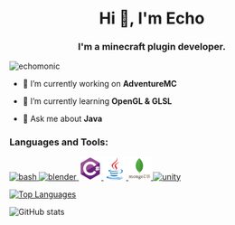 <h1 align="center">Hi 👋, I'm Echo</h1>
<h3 align="center">I'm a minecraft plugin developer.</h3>

<p align="left"> <img src="https://komarev.com/ghpvc/?username=echomonic&label=Profile%20views&color=0e75b6&style=flat" alt="echomonic" /> </p>

- 🔭 I’m currently working on **AdventureMC**

- 🌱 I’m currently learning **OpenGL & GLSL**

- 💬 Ask me about **Java**

</p>

<h3 align="left">Languages and Tools:</h3>
<p align="left"> <a href="https://www.gnu.org/software/bash/" target="_blank" rel="noreferrer"> <img src="https://www.vectorlogo.zone/logos/gnu_bash/gnu_bash-icon.svg" alt="bash" width="40" height="40"/> </a> <a href="https://www.blender.org/" target="_blank" rel="noreferrer"> <img src="https://download.blender.org/branding/community/blender_community_badge_white.svg" alt="blender" width="40" height="40"/> </a> <a href="https://www.w3schools.com/cs/" target="_blank" rel="noreferrer"> <img src="https://raw.githubusercontent.com/devicons/devicon/master/icons/csharp/csharp-original.svg" alt="csharp" width="40" height="40"/> </a> <a href="https://www.java.com" target="_blank" rel="noreferrer"> <img src="https://raw.githubusercontent.com/devicons/devicon/master/icons/java/java-original.svg" alt="java" width="40" height="40"/> </a> <a href="https://www.mongodb.com/" target="_blank" rel="noreferrer"> <img src="https://raw.githubusercontent.com/devicons/devicon/master/icons/mongodb/mongodb-original-wordmark.svg" alt="mongodb" width="40" height="40"/> </a> <a href="https://unity.com/" target="_blank" rel="noreferrer"> <img src="https://www.vectorlogo.zone/logos/unity3d/unity3d-icon.svg" alt="unity" width="40" height="40"/> </a> </p>

[![Top Languages](https://github-readme-stats.vercel.app/api/top-langs/?username=icxd&layout=compact&theme=material-palenight)](https://github.com/anuraghazra/github-readme-stats)

![GitHub stats](https://github-readme-stats.vercel.app/api?username=icxd&show_icons=true&theme=material-palenight)
